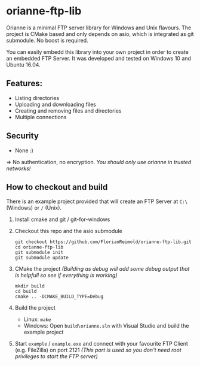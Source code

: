 # orianne-ftp-lib
Orianne is a minimal FTP server library for Windows and Unix flavours. The project is CMake based and only depends on asio, which is integrated as git submodule. No boost is required.

You can easily embedd this library into your own project in order to create an embedded FTP Server. It was developed and tested on Windows 10 and Ubuntu 16.04.

## Features:
- Listing directories
- Uploading and downloading files
- Creating and removing files and directories
- Multiple connections

## Security
- None :)

=> No authentication, no encryption.
*You should only use orianne in trusted networks!*

## How to checkout and build
There is an example project provided that will create an FTP Server at `C:\` (Windows) or `/` (Unix).

1. Install cmake and git / git-for-windows
	
2. Checkout this repo and the asio submodule
	```console
	git checkout https://github.com/FlorianReimold/orianne-ftp-lib.git
	cd orianne-ftp-lib
	git submodule init
	git submodule update
	```
	
3. CMake the project *(Building as debug will add some debug output that is helpfull so see if everything is working)*
	```console
	mkdir build
	cd build
	cmake .. -DCMAKE_BUILD_TYPE=Debug
	```

4. Build the project
	- Linux: `make`
	- Windows: Open `build\orianne.sln` with Visual Studio and build the example project

5. Start `example` / `example.exe` and connect with your favourite FTP Client (e.g. FileZilla) on port 2121 *(This port is used so you don't need root privileges to start the FTP server)*
